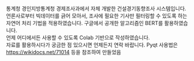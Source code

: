 통계청 경인지방통계청 경제조사과에서 자체 개발한 건설경기동향조사 시스템입니다.
언론사로부터 빅데이터를 긁어 모아서, 조사에 필요한 기사만 필터링할 수 있도록 하는 자연어 처리 기법을 적용하였습니다.
구글에서 공개한 알고리즘인 BERT를 활용하였습니다.  
언제 어디에서든 사용할 수 있도록 Colab 기반으로 작성하였습니다.  
자료를 활용하시다가 궁금한 점 있으시면 언제든지 연락 바랍니다. 
Pyqt 사용법은 https://wikidocs.net/71014 등을 참조하여 만들었음


